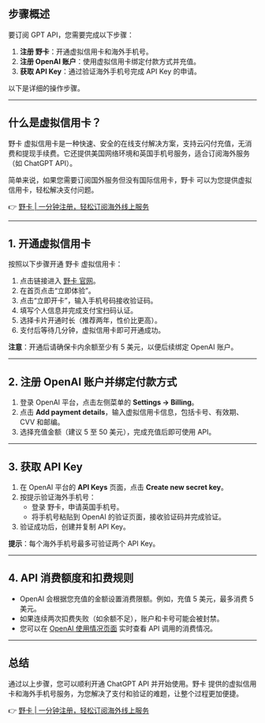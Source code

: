 ## 步骤概述

要订阅 GPT API，您需要完成以下步骤：

1. **注册 野卡**：开通虚拟信用卡和海外手机号。
2. **注册 OpenAI 账户**：使用虚拟信用卡绑定付款方式并充值。
3. **获取 API Key**：通过验证海外手机号完成 API Key 的申请。

以下是详细的操作步骤。

---

## 什么是虚拟信用卡？

野卡 虚拟信用卡是一种快速、安全的在线支付解决方案，支持云闪付充值，无消费和提现手续费。它还提供美国网络环境和英国手机号服务，适合订阅海外服务（如 ChatGPT API）。

简单来说，如果您需要订阅国外服务但没有国际信用卡，野卡 可以为您提供虚拟信用卡，轻松解决支付问题。

👉 [野卡 | 一分钟注册，轻松订阅海外线上服务](https://bit.ly/bewildcard)

---

## 1. 开通虚拟信用卡

按照以下步骤开通 野卡 虚拟信用卡：

1. 点击链接进入 [野卡 官网](https://bit.ly/bewildcard)。
2. 在首页点击“立即体验”。
3. 点击“立即开卡”，输入手机号码接收验证码。
4. 填写个人信息并完成支付宝扫码认证。
5. 选择卡片开通时长（推荐两年，性价比更高）。
6. 支付后等待几分钟，虚拟信用卡即可开通成功。

**注意**：开通后请确保卡内余额至少有 5 美元，以便后续绑定 OpenAI 账户。

---

## 2. 注册 OpenAI 账户并绑定付款方式

1. 登录 OpenAI 平台，点击左侧菜单的 **Settings -> Billing**。
2. 点击 **Add payment details**，输入虚拟信用卡信息，包括卡号、有效期、CVV 和邮编。
3. 选择充值金额（建议 5 至 50 美元），完成充值后即可使用 API。

---

## 3. 获取 API Key

1. 在 OpenAI 平台的 **API Keys** 页面，点击 **Create new secret key**。
2. 按提示验证海外手机号：
   - 登录 野卡，申请英国手机号。
   - 将手机号粘贴到 OpenAI 的验证页面，接收验证码并完成验证。
3. 验证成功后，创建并复制 API Key。

**提示**：每个海外手机号最多可验证两个 API Key。

---

## 4. API 消费额度和扣费规则

- OpenAI 会根据您充值的金额设置消费限额。例如，充值 5 美元，最多消费 5 美元。
- 如果连续两次扣费失败（如余额不足），账户和卡号可能会被封禁。
- 您可以在 [OpenAI 使用情况页面](https://platform.openai.com/usage) 实时查看 API 调用的消费情况。

---

## 总结

通过以上步骤，您可以顺利开通 ChatGPT API 并开始使用。野卡 提供的虚拟信用卡和海外手机号服务，为您解决了支付和验证的难题，让整个过程更加便捷。

👉 [野卡 | 一分钟注册，轻松订阅海外线上服务](https://bit.ly/bewildcard)
